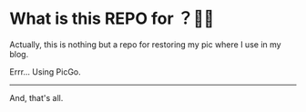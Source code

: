 # What is this REPO for ？🤷‍♂️

Actually, this is nothing but a repo for restoring my pic where I use in my blog.

Errr... Using PicGo.

****

And, that's all.

